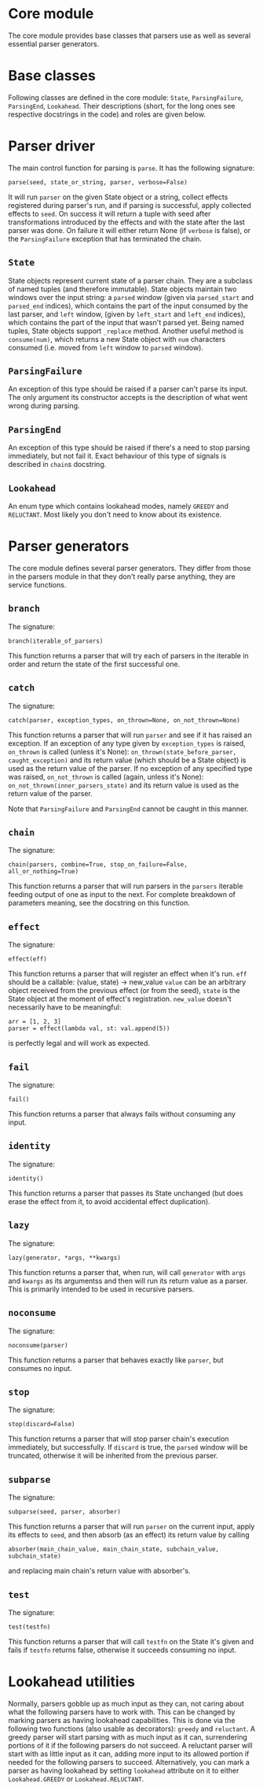 
# Core module

The core module provides base classes that parsers use as well as several
essential parser generators.

# Base classes

Following classes are defined in the core module: `State`, `ParsingFailure`,
`ParsingEnd`, `Lookahead`. Their descriptions (short, for the long ones see 
respective docstrings in the code) and roles are given below.

# Parser driver

The main control function for parsing is `parse`. It has the following
signature:
```
parse(seed, state_or_string, parser, verbose=False)
```

It will run `parser` on the given State object or a string, collect effects
registered during parser's run, and if parsing is successful, apply collected
effects to `seed`. On success it will return a tuple with seed after
transformations introduced by the effects and with the state after the last
parser was done. On failure it will either return None (if `verbose` is false),
or the `ParsingFailure` exception that has terminated the chain.

## `State`

State objects represent current state of a parser chain. They are a subclass of
named tuples (and therefore immutable). State objects maintain two windows over
the input string: a `parsed` window (given via `parsed_start` and `parsed_end`
indices), which contains the part of the input consumed by the last parser, and
`left` window, (given by `left_start` and `left_end` indices), which contains
the part of the input that wasn't parsed yet. Being named tuples, State objects
support `_replace` method. Another useful method is `consume(num)`, which
returns a new State object with `num` characters consumed (i.e. moved from
`left` window to `parsed` window).

## `ParsingFailure`

An exception of this type should be raised if a parser can't parse its input.
The only argument its constructor accepts is the description of what went wrong
during parsing.

## `ParsingEnd`

An exception of this type should be raised if there's a need to stop parsing
immediately, but not fail it. Exact behaviour of this type of signals is 
described in `chain`s docstring.

## `Lookahead`

An enum type which contains lookahead modes, namely `GREEDY` and `RELUCTANT`.
Most likely you don't need to know about its existence.

# Parser generators

The core module defines several parser generators. They differ from those in
the parsers module in that they don't really parse anything, they are service
functions.

## `branch`

The signature:
```
branch(iterable_of_parsers)
```
This function returns a parser that will try each of parsers in the iterable in
order and return the state of the first successful one.

## `catch`

The signature:
```
catch(parser, exception_types, on_thrown=None, on_not_thrown=None)
```
This function returns a parser that will run `parser` and see if it has raised
an exception. If an exception of any type given by `exception_types` is raised,
`on_thrown` is called (unless it's None):
`on_thrown(state_before_parser, caught_exception)`
and its return value (which should be a State object) is used as the return
value of the parser. If no exception of any specified type was raised, 
`on_not_thrown` is called (again, unless it's None):
`on_not_thrown(inner_parsers_state)`
and its return value is used as the return value of the parser.

Note that `ParsingFailure` and `ParsingEnd` cannot be caught in this manner.

## `chain`

The signature:
```
chain(parsers, combine=True, stop_on_failure=False, all_or_nothing=True)
```
This function returns a parser that will run parsers in the `parsers` iterable
feeding output of one as input to the next. For complete breakdown of
parameters meaning, see the docstring on this function. 

## `effect`

The signature:
```
effect(eff)
```
This function returns a parser that will register an effect when it's run.
`eff` should be a callable:
(value, state) -> new_value
`value` can be an arbitrary object received from the previous effect (or from
the seed), `state` is the State object at the moment of effect's registration.
`new_value` doesn't necessarily have to be meaningful:
```
arr = [1, 2, 3]
parser = effect(lambda val, st: val.append(5))
```
is perfectly legal and will work as expected.

## `fail`

The signature:
```
fail()
```
This function returns a parser that always fails without consuming any input.

## `identity`

The signature:
```
identity()
```
This function returns a parser that passes its State unchanged (but does erase
the effect from it, to avoid accidental effect duplication).

## `lazy`

The signature:
```
lazy(generator, *args, **kwargs)
```
This function returns a parser that, when run, will call `generator` with
`args` and `kwargs` as its argumentss and then will run its return value as a 
parser. This is primarily intended to be used in recursive parsers.

## `noconsume`

The signature:
```
noconsume(parser)
```
This function returns a parser that behaves exactly like `parser`, but consumes
no input.

## `stop`

The signature:
```
stop(discard=False)
```
This function returns a parser that will stop parser chain's execution
immediately, but successfully. If `discard` is true, the `parsed` window will
be truncated, otherwise it will be inherited from the previous parser.

## `subparse`

The signature:
```
subparse(seed, parser, absorber)
```
This function returns a parser that will run `parser` on the current input,
apply its effects to `seed`, and then absorb (as an effect) its return value by
calling 
```
absorber(main_chain_value, main_chain_state, subchain_value, subchain_state)
```
and replacing main chain's return value with absorber's.

## `test`

The signature:
```
test(testfn)
```
This function returns a parser that will call `testfn` on the State it's given
and fails if `testfn` returns false, otherwise it succeeds consuming no input.

# Lookahead utilities

Normally, parsers gobble up as much input as they can, not caring about what
the following parsers have to work with. This can be changed by marking parsers
as having lookahead capabilities. This is done via the following two functions
(also usable as decorators): `greedy` and `reluctant`. A greedy parser will
start parsing with as much input as it can, surrendering portions of it if the 
following parsers do not succeed. A reluctant parser will start with as little
input as it can, adding more input to its allowed portion if needed for the 
following parsers to succeed. Alternatively, you can mark a parser as having
lookahead by setting `lookahead` attribute on it to either `Lookahead.GREEDY`
or `Lookahead.RELUCTANT`.
